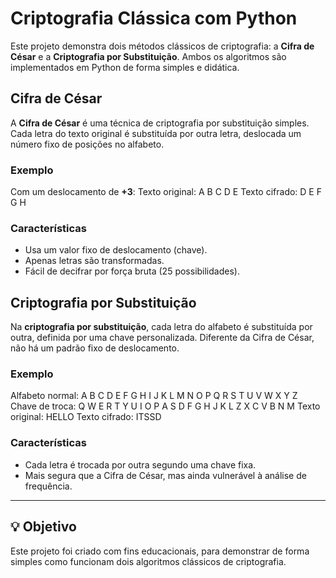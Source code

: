 # Criptografia Clássica com Python

Este projeto demonstra dois métodos clássicos de criptografia:
a **Cifra de César** e a **Criptografia por Substituição**. 
Ambos os algoritmos são implementados em Python de forma simples e didática.

## Cifra de César

A **Cifra de César** é uma técnica de criptografia por substituição simples. 
Cada letra do texto original é substituída por outra letra, deslocada um número fixo de posições no alfabeto.

### Exemplo
Com um deslocamento de **+3**:
Texto original: A B C D E
Texto cifrado: D E F G H

### Características
- Usa um valor fixo de deslocamento (chave).
- Apenas letras são transformadas.
- Fácil de decifrar por força bruta (25 possibilidades).

## Criptografia por Substituição

Na **criptografia por substituição**, cada letra do alfabeto é substituída por outra, definida por uma chave personalizada. Diferente da Cifra de César, não há um padrão fixo de deslocamento.

### Exemplo
Alfabeto normal: A B C D E F G H I J K L M N O P Q R S T U V W X Y Z
Chave de troca: Q W E R T Y U I O P A S D F G H J K L Z X C V B N M
Texto original: HELLO
Texto cifrado: ITSSD

### Características
- Cada letra é trocada por outra segundo uma chave fixa.
- Mais segura que a Cifra de César, mas ainda vulnerável à análise de frequência.

---

## 💡 Objetivo

Este projeto foi criado com fins educacionais, para demonstrar de forma simples como funcionam dois algoritmos clássicos de criptografia.
